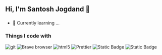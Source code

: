 ## Hi, I'm Santosh Jogdand 👋
###

- 🌱 Currently learning ...
<h3>Things I code with</h3>
<p>
  <img alt="git" src="https://img.shields.io/badge/-Git-F05032?style=flat-square&logo=git&logoColor=white" />
  <img alt="Brave browser" src="https://img.shields.io/badge/-Brave_Browser-FB542B?style=flat-square&logo=brave&logoColor=white" />  
  <img alt="html5" src="https://img.shields.io/badge/-HTML5-E34F26?style=flat-square&logo=html5&logoColor=white" />
  <img alt="Prettier" src="https://img.shields.io/badge/-Prettier-F7B93E?style=flat-square&logo=prettier&logoColor=white"/>
  <img alt="Static Badge" src="https://img.shields.io/badge/Javascript-f7df1e?logo=javascript&logoColor=000000">
  <img alt="Static Badge" src="https://img.shields.io/badge/CSS-3C99DC?style=flat-square&logo=csswizardry&logoColor=white">
  

  
</p>

<!-- 📣 Reach me on [Instagram][instagram]
-->
<!--
**santosh-jogdand/santosh-jogdand** is a ✨ _special_ ✨ repository because its `README.md` (this file) appears on your GitHub profile.

Here are some ideas to get you started:

- 🔭 I’m currently working on ...
- 🌱 I’m currently learning ...
- 👯 I’m looking to collaborate on ...
- 🤔 I’m looking for help with ...
- 💬 Ask me about ...
- 📫 How to reach me: ...
- 😄 Pronouns: ...
- ⚡ Fun fact: ...
-->

[instagram]: https://instagram.com/santoshjogdand_/
